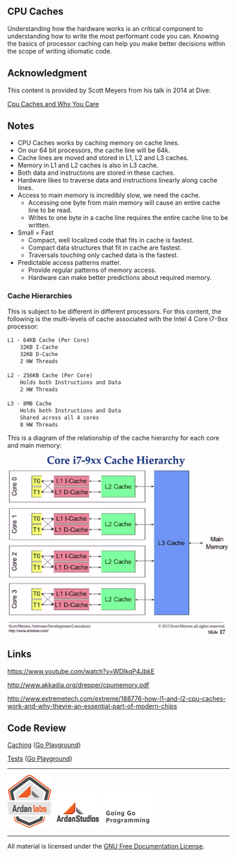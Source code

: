 ## CPU Caches

Understanding how the hardware works is an critical component to understanding how to write the most performant code you can. Knowing the basics of processor caching can help you make better decisions within the scope of writing idiomatic code.

## Acknowledgment
This content is provided by Scott Meyers from his talk in 2014 at Dive:

[Cpu Caches and Why You Care](https://www.youtube.com/watch?v=WDIkqP4JbkE)

## Notes

* CPU Caches works by caching memory on cache lines.
* On our 64 bit processors, the cache line will be 64k.
* Cache lines are moved and stored in L1, L2 and L3 caches.
* Memory in L1 and L2 caches is also in L3 cache.
* Both data and instructions are stored in these caches.
* Hardware likes to traverse data and instructions linearly along cache lines.
* Access to main memory is incredibly slow, we need the cache.
	* Accessing one byte from main memory will cause an entire cache line to be read.
	* Writes to one byte in a cache line requires the entire cache line to be written.
* Small = Fast
	* Compact, well localized code that fits in cache is fastest.
	* Compact data structures that fit in cache are fastest.
	* Traversals touching only cached data is the fastest.
* Predictable access patterns matter.
	* Provide regular patterns of memory access.
	* Hardware can make better predictions about required memory.

### Cache Hierarchies
This is subject to be different in different processors. For this content, the following is the multi-levels of cache associated with the Intel 4 Core i7-9xx processor:

	L1 - 64KB Cache (Per Core)
		32KB I-Cache
		32KB D-Cache
		2 HW Threads

	L2 - 256KB Cache (Per Core)
		Holds both Instructions and Data
		2 HW Threads

	L3 - 8MB Cache
		Holds both Instructions and Data
		Shared across all 4 cores
		8 HW Threads

This is a diagram of the relationship of the cache hierarchy for each core and main memory:

![figure1](figure1.png)

## Links

https://www.youtube.com/watch?v=WDIkqP4JbkE

http://www.akkadia.org/drepper/cpumemory.pdf

http://www.extremetech.com/extreme/188776-how-l1-and-l2-cpu-caches-work-and-why-theyre-an-essential-part-of-modern-chips

## Code Review

[Caching](caching.go) ([Go Playground](http://play.golang.org/p/GQQXh3cf15))

[Tests](caching_test.go) ([Go Playground](http://play.golang.org/p/opI__KHj9a))

___
[![Ardan Labs](../../00-slides/images/ggt_logo.png)](http://www.ardanlabs.com)
[![Ardan Studios](../../00-slides/images/ardan_logo.png)](http://www.ardanstudios.com)
[![GoingGo Blog](../../00-slides/images/ggb_logo.png)](http://www.goinggo.net)
___
All material is licensed under the [GNU Free Documentation License](https://github.com/ArdanStudios/gotraining/blob/master/LICENSE).

